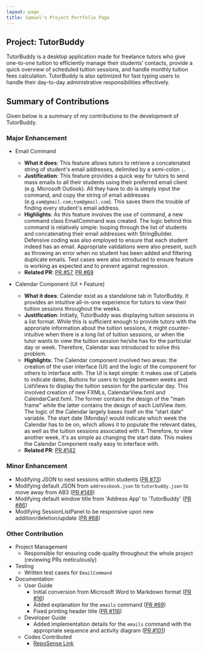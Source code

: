 ```yaml
---
layout: page
title: Samuel's Project Portfolio Page
---
```


## Project: TutorBuddy

TutorBuddy is a desktop application made for freelance tutors who give one-to-one tuition to efficiently manage their students’ contacts,
provide a quick overview of scheduled tuition sessions, and handle monthly tuition fees calculation.
TutorBuddy is also optimized for fast typing users to handle their day-to-day administrative responsibilities effectively.

## Summary of Contributions

Given below is a summary of my contributions to the development of TutorBuddy.

### Major Enhancement

- Email Command
    - **What it does**: This feature allows tutors to retrieve a concatenated string of student's email addresses, delimited by a semi-colon `;`.
    - **Justification**: This feature provides a quick way for tutors to send mass emails to all their students using their preferred email client (e.g. Microsoft Outlook).
    All they have to do is simply input the command, and copy the string of email addresses (e.g.`sam@gmail.com;tom@gmail.com`).
    This saves them the trouble of finding every student's email address.
    - **Highlights**: As this feature involves the use of command, a new command class EmailCommand was created. The logic behind this command is relatively simple:
    looping through the list of students and concatenating their email addresses with StringBuilder. Defensive coding was also employed to ensure that each
    student indeed has an email. Appropriate validations were also present, such as throwing an error when no student has been added and filtering duplicate emails.
    Test cases were also introduced to ensure feature is working as expected and to prevent against regression.
    - **Related PR**: [PR #57](https://github.com/AY2021S2-CS2103T-T11-1/tp/pull/57), [PR #69](https://github.com/AY2021S2-CS2103T-T11-1/tp/pull/69)

- Calendar Component (UI + Feature)
    - **What it does**: Calendar exist as a standalone tab in TutorBuddy. It provides an intuitive all-in-one experience for tutors to view their tuition sessions throughout the weeks.
    - **Justification**: Initially, TutorBuddy was displaying tuition sessions in a list format. While this is sufficient enough to provide tutors with the approriate information about
    the tuition sessions, it might counter-intuitive when there is a long list of tuition sessions, or when the tutor wants to view the tuition session he/she has for the particular day or week.
    Therefore, Calendar was introduced to solve this problem.
    - **Highlights**: The Calendar component involved two areas: the creation of the user interface (UI) and the logic of the component for others to interface with. The UI is kept simple: it makes use of Labels
    to indicate dates, Buttons for users to toggle between weeks and ListViews to display the tuition session for the particular day. This involved creation of new FXMLs, CalendarView.fxml and CalendarCard.fxml.
    The former contains the design of the "main frame" while the latter contains the design of each ListView item.
    The logic of the Calendar largely bases itself on the "start date" variable. The start date (Monday) would indicate which week the Calendar has to be on, which allows it to
    populate the relevant dates, as well as the tuition sessions associated with it. Therefore, to view another week, it's as simple as changing the start date. This makes the Calendar Component
    really easy to interface with.
    - **Related PR**: [PR #142](https://github.com/AY2021S2-CS2103T-T11-1/tp/pull/142)

### Minor Enhancement
- Modifying JSON to nest sessions within students ([PR #73](https://github.com/AY2021S2-CS2103T-T11-1/tp/pull/73))
- Modifying default JSON from `addressbook.json` to `tutorbuddy.json` to move away from AB3 ([PR #149](https://github.com/AY2021S2-CS2103T-T11-1/tp/pull/149))
- Modifying default window title from 'Address App' to 'TutorBuddy' ([PR #86](https://github.com/AY2021S2-CS2103T-T11-1/tp/pull/86))
- Modifying SessionListPanel to be responsive upon new addition/deletion/update ([PR #68](https://github.com/AY2021S2-CS2103T-T11-1/tp/pull/68))

### Other Contribution
- Project Management
    - Responsible for ensuring code quality throughout the whole project (reviewing PRs meticulously)
- Testing
    - Written test cases for `EmailCommand`
- Documentation
    - User Guide
        - Initial conversion from Microsoft Word to Markdown format ([PR #16](https://github.com/AY2021S2-CS2103T-T11-1/tp/pull/16))
        - Added explanation for the `emails` command ([PR #69](https://github.com/AY2021S2-CS2103T-T11-1/tp/pull/69))
        - Fixed printing header title ([PR #116](https://github.com/AY2021S2-CS2103T-T11-1/tp/pull/116))
    - Developer Guide
        - Added implementation details for the `emails` command with the appropriate sequence and activity diagram ([PR #101](https://github.com/AY2021S2-CS2103T-T11-1/tp/pull/101))
    - Codes Contributed
        - [RepoSense Link](https://nus-cs2103-ay2021s2.github.io/tp-dashboard/?search=samleewy&sort=groupTitle&sortWithin=title&timeframe=commit&mergegroup=&groupSelect=groupByRepos&breakdown=true&checkedFileTypes=docs~functional-code~test-code~other&since=2021-02-19&tabOpen=true&tabType=authorship&zFR=false&tabAuthor=enhao25&tabRepo=AY2021S2-CS2103T-T11-1%2Ftp%5Bmaster%5D&authorshipIsMergeGroup=false&authorshipFileTypes=docs~functional-code~test-code~other&authorshipIsBinaryFileTypeChecked=false)

